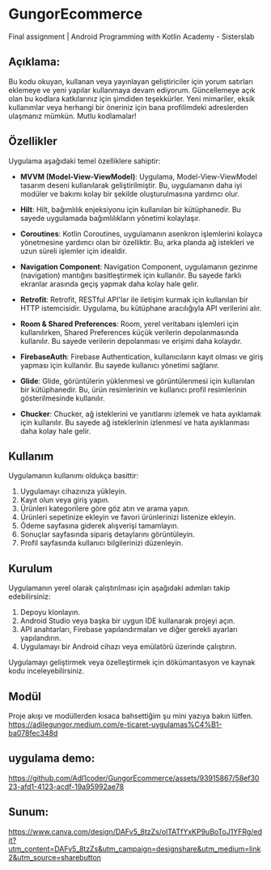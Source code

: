 # GungorEcommerce
Final assignment | Android Programming with Kotlin Academy - Sisterslab

## Açıklama:
Bu kodu okuyan, kullanan veya yayınlayan geliştiriciler için yorum satırları eklemeye ve yeni yapılar kullanmaya devam ediyorum. Güncellemeye açık olan bu kodlara katkılarınız için şimdiden teşekkürler. Yeni mimariler, eksik kullanımlar veya herhangi bir öneriniz için bana profilimdeki adreslerden ulaşmanız mümkün. Mutlu kodlamalar!

## Özellikler

Uygulama aşağıdaki temel özelliklere sahiptir:

- **MVVM (Model-View-ViewModel)**: Uygulama, Model-View-ViewModel tasarım deseni kullanılarak geliştirilmiştir. Bu, uygulamanın daha iyi modüler ve bakımı kolay bir şekilde oluşturulmasına yardımcı olur.

- **Hilt**: Hilt, bağımlılık enjeksiyonu için kullanılan bir kütüphanedir. Bu sayede uygulamada bağımlılıkların yönetimi kolaylaşır.

- **Coroutines**: Kotlin Coroutines, uygulamanın asenkron işlemlerini kolayca yönetmesine yardımcı olan bir özelliktir. Bu, arka planda ağ istekleri ve uzun süreli işlemler için idealdir.

- **Navigation Component**: Navigation Component, uygulamanın gezinme (navigation) mantığını basitleştirmek için kullanılır. Bu sayede farklı ekranlar arasında geçiş yapmak daha kolay hale gelir.

- **Retrofit**: Retrofit, RESTful API'lar ile iletişim kurmak için kullanılan bir HTTP istemcisidir. Uygulama, bu kütüphane aracılığıyla API verilerini alır.

- **Room & Shared Preferences**: Room, yerel veritabanı işlemleri için kullanılırken, Shared Preferences küçük verilerin depolanmasında kullanılır. Bu sayede verilerin depolanması ve erişimi daha kolaydır.

- **FirebaseAuth**: Firebase Authentication, kullanıcıların kayıt olması ve giriş yapması için kullanılır. Bu sayede kullanıcı yönetimi sağlanır.

- **Glide**: Glide, görüntülerin yüklenmesi ve görüntülenmesi için kullanılan bir kütüphanedir. Bu, ürün resimlerinin ve kullanıcı profil resimlerinin gösterilmesinde kullanılır.

- **Chucker**: Chucker, ağ isteklerini ve yanıtlarını izlemek ve hata ayıklamak için kullanılır. Bu sayede ağ isteklerinin izlenmesi ve hata ayıklanması daha kolay hale gelir.

## Kullanım

Uygulamanın kullanımı oldukça basittir:

1. Uygulamayı cihazınıza yükleyin.
2. Kayıt olun veya giriş yapın.
3. Ürünleri kategorilere göre göz atın ve arama yapın.
4. Ürünleri sepetinize ekleyin ve favori ürünlerinizi listenize ekleyin.
5. Ödeme sayfasına giderek alışverişi tamamlayın.
6. Sonuçlar sayfasında sipariş detaylarını görüntüleyin.
7. Profil sayfasında kullanıcı bilgilerinizi düzenleyin.

## Kurulum

Uygulamanın yerel olarak çalıştırılması için aşağıdaki adımları takip edebilirsiniz:

1. Depoyu klonlayın.
2. Android Studio veya başka bir uygun IDE kullanarak projeyi açın.
3. API anahtarları, Firebase yapılandırmaları ve diğer gerekli ayarları yapılandırın.
4. Uygulamayı bir Android cihazı veya emülatörü üzerinde çalıştırın.

Uygulamayı geliştirmek veya özelleştirmek için dökümantasyon ve kaynak kodu inceleyebilirsiniz. 

## Modül
Proje akışı ve modüllerden kısaca bahsettiğim şu mini yazıya bakın lütfen.
https://adilegungor.medium.com/e-ticaret-uygulamas%C4%B1-ba078fec348d

## uygulama demo:

https://github.com/Adl1coder/GungorEcommerce/assets/93915867/58ef3023-afd1-4123-acdf-19a95992ae78

## Sunum:
https://www.canva.com/design/DAFv5_8tzZs/olTATfYxKP9uBoToJ1YFRg/edit?utm_content=DAFv5_8tzZs&utm_campaign=designshare&utm_medium=link2&utm_source=sharebutton


